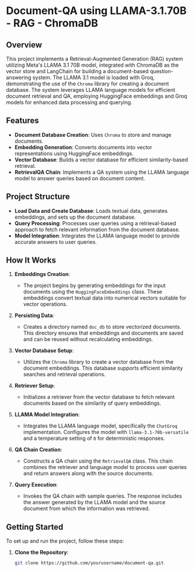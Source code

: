 


# Document-QA using LLAMA-3.1.70B - RAG - ChromaDB

## Overview

This project implements a Retrieval-Augmented Generation (RAG) system utilizing Meta's LLAMA 3.1 70B model, integrated with ChromaDB as the vector store and LangChain for building a document-based question-answering system. The LLAMA 3.1 model is loaded with Groq, demonstrating the use of the `Chroma` library for creating a document database. The system leverages LLAMA language models for efficient document retrieval and QA, employing HuggingFace embeddings and Groq models for enhanced data processing and querying.

## Features

- **Document Database Creation**: Uses `Chroma` to store and manage documents.
- **Embedding Generation**: Converts documents into vector representations using HuggingFace embeddings.
- **Vector Database**: Builds a vector database for efficient similarity-based retrieval.
- **RetrievalQA Chain**: Implements a QA system using the LLAMA language model to answer queries based on document content.

## Project Structure

- **Load Data and Create Database**: Loads textual data, generates embeddings, and sets up the document database.
- **Query Processing**: Processes user queries using a retrieval-based approach to fetch relevant information from the document database.
- **Model Integration**: Integrates the LLAMA language model to provide accurate answers to user queries.

## How It Works

1. **Embeddings Creation**:
   - The project begins by generating embeddings for the input documents using the `HuggingFaceEmbeddings` class. These embeddings convert textual data into numerical vectors suitable for vector operations.

2. **Persisting Data**:
   - Creates a directory named `doc_db` to store vectorized documents. This directory ensures that embeddings and documents are saved and can be reused without recalculating embeddings.

3. **Vector Database Setup**:
   - Utilizes the `Chroma` library to create a vector database from the document embeddings. This database supports efficient similarity searches and retrieval operations.

4. **Retriever Setup**:
   - Initializes a retriever from the vector database to fetch relevant documents based on the similarity of query embeddings.

5. **LLAMA Model Integration**:
   - Integrates the LLAMA language model, specifically the `ChatGroq` implementation. Configures the model with `llama-3.1-70b-versatile` and a temperature setting of `0` for deterministic responses.

6. **QA Chain Creation**:
   - Constructs a QA chain using the `RetrievalQA` class. This chain combines the retriever and language model to process user queries and return answers along with the source documents.

7. **Query Execution**:
   - Invokes the QA chain with sample queries. The response includes the answer generated by the LLAMA model and the source document from which the information was retrieved.

## Getting Started

To set up and run the project, follow these steps:

1. **Clone the Repository**:
   ```bash
   git clone https://github.com/yourusername/document-qa.git
